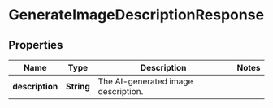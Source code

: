 # GenerateImageDescriptionResponse

## Properties

| Name            | Type       | Description                         | Notes |
|-----------------|------------|-------------------------------------|-------|
| **description** | **String** | The AI-generated image description. |       |




